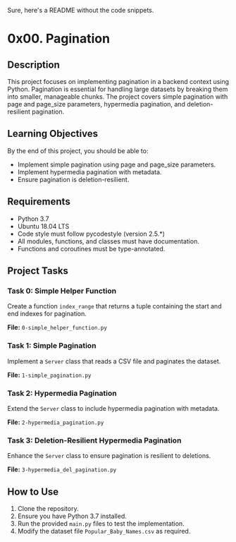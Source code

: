 Sure, here's a README without the code snippets.

# 0x00. Pagination

## Description

This project focuses on implementing pagination in a backend context using Python. Pagination is essential for handling large datasets by breaking them into smaller, manageable chunks. The project covers simple pagination with page and page_size parameters, hypermedia pagination, and deletion-resilient pagination. 

## Learning Objectives

By the end of this project, you should be able to:

- Implement simple pagination using page and page_size parameters.
- Implement hypermedia pagination with metadata.
- Ensure pagination is deletion-resilient.

## Requirements

- Python 3.7
- Ubuntu 18.04 LTS
- Code style must follow pycodestyle (version 2.5.*)
- All modules, functions, and classes must have documentation.
- Functions and coroutines must be type-annotated.

## Project Tasks

### Task 0: Simple Helper Function

Create a function `index_range` that returns a tuple containing the start and end indexes for pagination.

**File:** `0-simple_helper_function.py`

### Task 1: Simple Pagination

Implement a `Server` class that reads a CSV file and paginates the dataset.

**File:** `1-simple_pagination.py`

### Task 2: Hypermedia Pagination

Extend the `Server` class to include hypermedia pagination with metadata.

**File:** `2-hypermedia_pagination.py`

### Task 3: Deletion-Resilient Hypermedia Pagination

Enhance the `Server` class to ensure pagination is resilient to deletions.

**File:** `3-hypermedia_del_pagination.py`

## How to Use

1. Clone the repository.
2. Ensure you have Python 3.7 installed.
3. Run the provided `main.py` files to test the implementation.
4. Modify the dataset file `Popular_Baby_Names.csv` as required.
